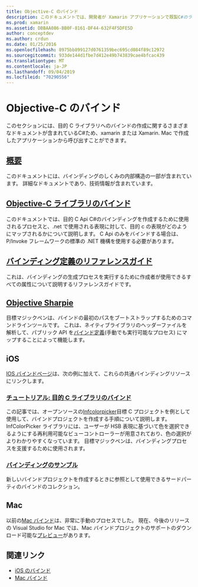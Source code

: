 ```yaml
---
title: Objective-C のバインド
description: このドキュメントでは、開発者が Xamarin アプリケーションで既製C#のライブラリを使用できるようにするために、目的 C コードへのバインディングを作成する方法について説明しているさまざまなガイドへのリンクを示します。
ms.prod: xamarin
ms.assetid: DBBAA086-BB0F-8161-DF44-632F4F5DFE5D
author: conceptdev
ms.author: crdun
ms.date: 01/25/2016
ms.openlocfilehash: 8975bb899127d0761359bec695cd084f89c12972
ms.sourcegitcommit: 933de144d1fbe7d412e49b743839cae4bfcac439
ms.translationtype: MT
ms.contentlocale: ja-JP
ms.lasthandoff: 09/04/2019
ms.locfileid: "70290556"
---
```

# <a name="binding-objective-c"></a>Objective-C のバインド

このセクションには、目的 C ライブラリへのバインドの作成に関するさまざまなドキュメントが含まれているC#ため、xamarin または Xamarin. Mac で作成したアプリケーションから呼び出すことができます。

## <a name="overviewcross-platformmaciosbindingoverviewmd"></a>[概要](~/cross-platform/macios/binding/overview.md)

このドキュメントには、バインディングのしくみの内部構造の一部が含まれています。 詳細なドキュメントであり、技術情報が含まれています。

## <a name="binding-objective-c-librariescross-platformmaciosbindingobjective-c-librariesmd"></a>[Objective-C ライブラリのバインド](~/cross-platform/macios/binding/objective-c-libraries.md)

このドキュメントでは、目的 C Api C#のバインディングを作成するために使用されるプロセスと、.net で使用される表現に対して、目的 c の表現がどのようにマップされるかについて説明します。
C Api のみをバインドする場合は、P/Invoke フレームワークの標準の .NET 機構を使用する必要があります。

## <a name="binding-definition-reference-guidecross-platformmaciosbindingbinding-types-referencemd"></a>[バインディング定義のリファレンスガイド](~/cross-platform/macios/binding/binding-types-reference.md)

これは、バインディングの生成プロセスを実行するために作成者が使用できるすべての属性について説明するリファレンスガイドです。


## <a name="objective-sharpiecross-platformmaciosbindingobjective-sharpieindexmd"></a>[Objective Sharpie](~/cross-platform/macios/binding/objective-sharpie/index.md)

目標マジックペンは、バインドの最初のパスをブートストラップするためのコマンドラインツールです。 これは、ネイティブライブラリのヘッダーファイルを解析して、パブリック API を[バインド定義](~/cross-platform/macios/binding/objective-c-libraries.md)(手動でも実行可能なプロセス) にマップすることによって機能します。

## <a name="ios"></a>iOS

[IOS バインドページ](~/ios/platform/binding-objective-c/index.md)は、次の例に加えて、これらの共通バインディングリソースにリンクします。

### <a name="walkthrough-binding-an-objective-c-libraryiosplatformbinding-objective-cwalkthroughmd"></a>[チュートリアル: 目的 C ライブラリのバインド](~/ios/platform/binding-objective-c/walkthrough.md)

この記事では、オープンソースの[Infcolorpicker](https://github.com/InfinitApps/InfColorPicker)目標 C プロジェクトを例として使用して、バインドプロジェクトを作成する手順について説明します。 InfColorPicker ライブラリには、ユーザーが HSB 表現に基づいて色を選択できるようにする再利用可能なビューコントローラーが用意されており、色の選択がよりわかりやすくなっています。 目標マジックペンは、バインディングプロセスを支援するために使用されます。

### <a name="binding-sampleshttpsgithubcommonomonotouch-bindings"></a>[バインディングのサンプル](https://github.com/mono/monotouch-bindings)

新しいバインドプロジェクトを作成するときに参照として使用できるサードパーティのバインドのコレクション。

## <a name="mac"></a>Mac

以前の[Mac バインド](~/mac/platform/binding.md)は、非常に手動のプロセスでした。 現在、今後のリリースの Visual Studio for Mac では、Mac バインドプロジェクトのサポートのダウンロード可能な[プレビュー](https://forums.xamarin.com/discussion/59760/xamarin-mac-binding-project-preview)があります。

## <a name="related-links"></a>関連リンク

- [iOS のバインド](~/ios/platform/binding-objective-c/index.md)
- [Mac バインド](~/mac/platform/binding.md)
